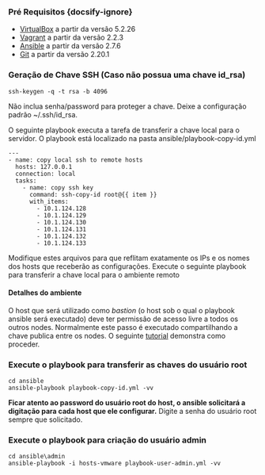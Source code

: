 ### Pré Requisitos {docsify-ignore}

- [VirtualBox](https://www.virtualbox.org/wiki/Downloads) a partir da versão 5.2.26
- [Vagrant](https://www.vagrantup.com/downloads.html) a partir da versão 2.2.3
- [Ansible](https://www.ansible.com/resources/get-started) a partir da versão 2.7.6
- [Git](https://git-scm.com/downloads) a partir da versão 2.20.1

### Geração de Chave SSH (Caso não possua uma chave id_rsa)
```
ssh-keygen -q -t rsa -b 4096
```
Não inclua senha/password para proteger a chave.
Deixe a configuração padrão ~/.ssh/id_rsa.

O seguinte playbook executa a tarefa de transferir a chave local para o servidor. O playbook está localizado na pasta ansible/playbook-copy-id.yml
```
---
- name: copy local ssh to remote hosts
  hosts: 127.0.0.1
  connection: local
  tasks:
    - name: copy ssh key
      command: ssh-copy-id root@{{ item }}
      with_items:
        - 10.1.124.128
        - 10.1.124.129
        - 10.1.124.130
        - 10.1.124.131
        - 10.1.124.132
        - 10.1.124.133
```

Modifique estes arquivos para que reflitam exatamente os IPs e os nomes dos hosts que receberão as configurações.
Execute o seguinte playbook para transferir a chave local para o ambiente remoto

#### Detalhes do ambiente
O host que será utilizado como _bastion_ (o host sob o qual o playbook ansible será executado) deve ter permissão de acesso livre a todos os outros nodes. Normalmente este passo é executado compartilhando a chave publica entre os nodes. O seguinte [tutorial](https://www.digitalocean.com/community/tutorials/how-to-set-up-ssh-keys-on-centos7) demonstra como proceder.

### Execute o playbook para transferir as chaves do usuário root
```
cd ansible
ansible-playbook playbook-copy-id.yml -vv
```

**Ficar atento ao password do usuário root do host, o ansible solicitará a digitação para cada host que ele configurar.**
Digite a senha do usuário root sempre que solicitado.

### Execute o playbook para criação do usuário admin
```
cd ansible\admin
ansible-playbook -i hosts-vmware playbook-user-admin.yml -vv
```
